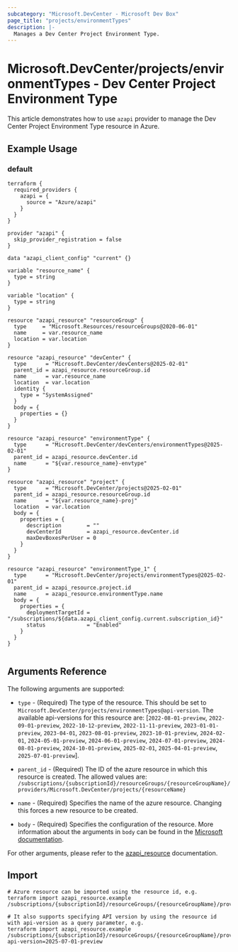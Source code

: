 ```yaml
---
subcategory: "Microsoft.DevCenter - Microsoft Dev Box"
page_title: "projects/environmentTypes"
description: |-
  Manages a Dev Center Project Environment Type.
---
```


# Microsoft.DevCenter/projects/environmentTypes - Dev Center Project Environment Type

This article demonstrates how to use `azapi` provider to manage the Dev Center Project Environment Type resource in Azure.

## Example Usage

### default

```hcl
terraform {
  required_providers {
    azapi = {
      source = "Azure/azapi"
    }
  }
}

provider "azapi" {
  skip_provider_registration = false
}

data "azapi_client_config" "current" {}

variable "resource_name" {
  type = string
}

variable "location" {
  type = string
}

resource "azapi_resource" "resourceGroup" {
  type     = "Microsoft.Resources/resourceGroups@2020-06-01"
  name     = var.resource_name
  location = var.location
}

resource "azapi_resource" "devCenter" {
  type      = "Microsoft.DevCenter/devCenters@2025-02-01"
  parent_id = azapi_resource.resourceGroup.id
  name      = var.resource_name
  location  = var.location
  identity {
    type = "SystemAssigned"
  }
  body = {
    properties = {}
  }
}

resource "azapi_resource" "environmentType" {
  type      = "Microsoft.DevCenter/devCenters/environmentTypes@2025-02-01"
  parent_id = azapi_resource.devCenter.id
  name      = "${var.resource_name}-envtype"
}

resource "azapi_resource" "project" {
  type      = "Microsoft.DevCenter/projects@2025-02-01"
  parent_id = azapi_resource.resourceGroup.id
  name      = "${var.resource_name}-proj"
  location  = var.location
  body = {
    properties = {
      description        = ""
      devCenterId        = azapi_resource.devCenter.id
      maxDevBoxesPerUser = 0
    }
  }
}

resource "azapi_resource" "environmentType_1" {
  type      = "Microsoft.DevCenter/projects/environmentTypes@2025-02-01"
  parent_id = azapi_resource.project.id
  name      = azapi_resource.environmentType.name
  body = {
    properties = {
      deploymentTargetId = "/subscriptions/${data.azapi_client_config.current.subscription_id}"
      status             = "Enabled"
    }
  }
}


```



## Arguments Reference

The following arguments are supported:

* `type` - (Required) The type of the resource. This should be set to `Microsoft.DevCenter/projects/environmentTypes@api-version`. The available api-versions for this resource are: [`2022-08-01-preview`, `2022-09-01-preview`, `2022-10-12-preview`, `2022-11-11-preview`, `2023-01-01-preview`, `2023-04-01`, `2023-08-01-preview`, `2023-10-01-preview`, `2024-02-01`, `2024-05-01-preview`, `2024-06-01-preview`, `2024-07-01-preview`, `2024-08-01-preview`, `2024-10-01-preview`, `2025-02-01`, `2025-04-01-preview`, `2025-07-01-preview`].

* `parent_id` - (Required) The ID of the azure resource in which this resource is created. The allowed values are:  
  `/subscriptions/{subscriptionId}/resourceGroups/{resourceGroupName}/providers/Microsoft.DevCenter/projects/{resourceName}`

* `name` - (Required) Specifies the name of the azure resource. Changing this forces a new resource to be created.

* `body` - (Required) Specifies the configuration of the resource. More information about the arguments in `body` can be found in the [Microsoft documentation](https://learn.microsoft.com/en-us/azure/templates/Microsoft.DevCenter/projects/environmentTypes?pivots=deployment-language-terraform).

For other arguments, please refer to the [azapi_resource](https://registry.terraform.io/providers/Azure/azapi/latest/docs/resources/resource) documentation.

## Import

 ```shell
 # Azure resource can be imported using the resource id, e.g.
 terraform import azapi_resource.example /subscriptions/{subscriptionId}/resourceGroups/{resourceGroupName}/providers/Microsoft.DevCenter/projects/{resourceName}/environmentTypes/{resourceName}
 
 # It also supports specifying API version by using the resource id with api-version as a query parameter, e.g.
 terraform import azapi_resource.example /subscriptions/{subscriptionId}/resourceGroups/{resourceGroupName}/providers/Microsoft.DevCenter/projects/{resourceName}/environmentTypes/{resourceName}?api-version=2025-07-01-preview
 ```
